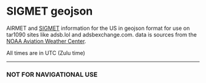 # SIGMET geojson

AIRMET and [SIGMET](https://en.wikipedia.org/wiki/SIGMET) information for the US in geojson format for use on tar1090 sites like adsb.lol and adsbexchange.com.
data is sources from the [NOAA Aviation Weather Center](https://aviationweather.gov/).

All times are in UTC (Zulu time) 
___
### NOT FOR NAVIGATIONAL USE